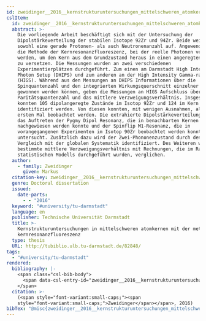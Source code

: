 ```yaml
---
id: zweidinger__2016__kernstrukturuntersuchungen_mittelschweren_atomkernen
cslItem:
  id: zweidinger__2016__kernstrukturuntersuchungen_mittelschweren_atomkernen
  abstract: >-
    Die vorliegende Arbeit beschäftigt sich mit der Untersuchung der
    Dipolstärkeverteilung der stabilen Isotope 92Zr und 94Zr. Beide weisen
    sowohl eine gerade Protonen- als auch Neutronenanzahl auf. Angewendet wurde
    die Methode der Kernresonanzfluoreszenz, bei der reelle Photonen verwendet
    werden, um den Kern aus dem Grundzustand heraus in einen angeregten Zustand
    zu versetzen. Die Messungen wurden an zwei verschiedenen
    Experimentierplätzen durchgeführt. Zum einen am Darmstadt High Intensity
    Photon Setup (DHIPS) und zum anderen an der High Intensity Gamma-ray Source
    (HIGS). Während aus den Messungen an DHIPS Informationen über die
    Spinquantenzahl und den integrierten Wirkungsquerschnitt einzelner Zustände
    gewonnen werden können, geben die Messungen an HIGS Aufschluss über die
    Paritätsquantenzahl und das mittlere Verzweigungsverhältnis. Insgesamt
    konnten 105 dipolangeregte Zustände im Isotop 92Zr und 124 im Kern 94Zr
    identifiziert werden. Von diesen konnten, mit wenigen Ausnahmen, alle zum
    ersten Mal beobachtet werden. Die extrahierte Dipolstärkeverteilung wird auf
    das Auftreten der Pygmy Dipol Resonanz, die in benachbarten Kernen
    nachgewiesen werden konnte und der Spinflip M1-Resonanz, die in
    vorangegangenen Experimenten im Isotop 90Zr beobachtet werden konnte,
    untersucht. Zusätzlich dazu wird der Zwei-Phononenzustand durch den
    Vergleich mit der globalen Systematik identifiziert. Des Weiteren wird das
    bestimmte mittlere Verzweigungsverhältnis mit Rechnungen, die im Rahmen des
    statistischen Modells durchgeführt wurden, verglichen.
  author:
    - family: Zweidinger
      given: Markus
  citation-key: zweidinger__2016__kernstrukturuntersuchungen_mittelschweren_atomkernen
  genre: Doctoral dissertation
  issued:
    date-parts:
      - - "2016"
  keyword: "#university/tu-darmstadt"
  language: en
  publisher: Technische Universität Darmstadt
  title: >-
    Kernstrukturuntersuchungen in mittelschweren atomkernen mit der methode der
    kernresonanzfluoreszenz
  type: thesis
  URL: http://tubiblio.ulb.tu-darmstadt.de/82848/
tags:
  - "#university/tu-darmstadt"
rendered:
  bibliography: |-
    <span class="csl-bib-body">
      <span data-csl-entry-id="zweidinger__2016__kernstrukturuntersuchungen_mittelschweren_atomkernen" class="csl-entry"><span class='author-bib'>Zweidinger</span>. <span class='date-bib'>(2016)</span>. <span class='title'><i><b><span style="font-style:normal;">Kernstrukturuntersuchungen in mittelschweren atomkernen mit der methode der kernresonanzfluoreszenz</span></b></i></span> [Doctoral dissertation, Technische Universität Darmstadt]. <span class='URL'><a href='http://tubiblio.ulb.tu-darmstadt.de/82848/'>LINK</a></span></span>
    </span>
  citation: >-
    (<span style="font-variant:small-caps;"><span
    style="font-variant:small-caps;">Zweidinger</span></span>, 2016)
bibTex: "@misc{zweidinger__2016__kernstrukturuntersuchungen_mittelschweren_atomkernen,\n\tauthor = {Zweidinger, Markus},\n\tyear = {2016},\n\tschool = {Technische Universit{\\\" a}t Darmstadt},\n\ttitle = {Kernstrukturuntersuchungen in mittelschweren atomkernen mit der methode der kernresonanzfluoreszenz},\n\ttype = {Doctoral dissertation},\n\turl = {http://tubiblio.ulb.tu-darmstadt.de/82848/},\n}\n\n"
---
```

